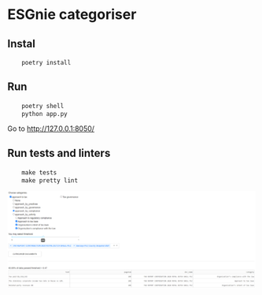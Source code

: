 # ESGnie categoriser
## Instal
```
    poetry install
```

## Run
```
    poetry shell
    python app.py
```
Go to http://127.0.0.1:8050/

## Run tests and linters
```
    make tests
    make pretty lint
```

![Screenshot](app_test.PNG "Screenshot")
